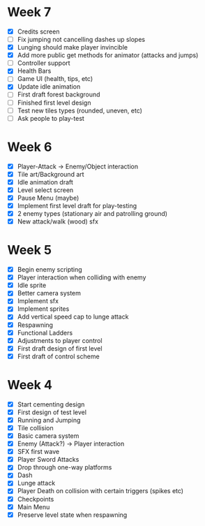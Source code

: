 # Week 7
- [x] Credits screen
- [ ] Fix jumping not cancelling dashes up slopes
- [x] Lunging should make player invincible
- [x] Add more public get methods for animator (attacks and jumps)
- [ ] Controller support
- [x] Health Bars
- [ ] Game UI (health, tips, etc)
- [x] Update idle animation 
- [ ] First draft forest background 
- [ ] Finished first level design
- [ ] Test new tiles types (rounded, uneven, etc) 
- [ ] Ask people to play-test 

# Week 6
- [x] Player-Attack -> Enemy/Object interaction
- [x] Tile art/Background art
- [x] Idle animation draft
- [x] Level select screen
- [x] Pause Menu (maybe)
- [x] Implement first level draft for play-testing
- [x] 2 enemy types (stationary air and patrolling ground) 
- [x] New attack/walk (wood) sfx

# Week 5
- [x] Begin enemy scripting
- [x] Player interaction when colliding with enemy 
- [x] Idle sprite
- [x] Better camera system
- [x] Implement sfx
- [x] Implement sprites
- [x] Add vertical speed cap to lunge attack
- [x] Respawning
- [x] Functional Ladders 
- [x] Adjustments to player control
- [x] First draft design of first level 
- [x] First draft of control scheme 

# Week 4
- [x] Start cementing design
- [x] First design of test level
- [x] Running and Jumping
- [x] Tile collision
- [x] Basic camera system
- [x] Enemy (Attack?) -> Player interaction
- [x] SFX first wave
- [x] Player Sword Attacks
- [x] Drop through one-way platforms
- [x] Dash
- [x] Lunge attack
- [x] Player Death on collision with certain triggers (spikes etc)
- [x] Checkpoints
- [x] Main Menu
- [x] Preserve level state when respawning
